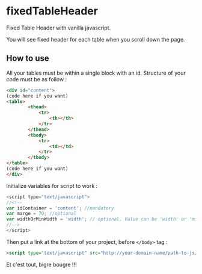 # fixedTableHeader
Fixed Table Header with vanilla javascript.

You will see fixed header for each table when you scroll down the page.

## How to use

All your tables must be within a single block with an id. 
Structure of your code must be as follow :
```html
<div id="content">
(code here if you want)
<table>
        <thead>
            <tr>
                <th></th>
            </tr>
        </thead>
        <tbody>
            <tr>
                <td></td>
            </tr>
        </tbody>
</table>
(code here if you want)
</div>
```
Initialize variables for script to work :
```javascript
<script type="text/javascript">
//<!--
var idContainer = 'content'; //mandatory
var marge = 70; //optional
var widthOrMinWidth = 'width'; // optional. Value can be 'width' or 'min-width'
//-->
</script>
```
Then put a link at the bottom of your project, before `</body>` tag :
```html
<script type="text/javascript" src="http://your-domain-name/path-to-js/fixedTableHeader.js"></script>
```

Et c'est tout, bigre bougre !!!
